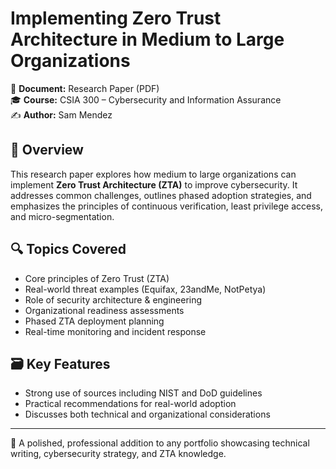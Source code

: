 # Implementing Zero Trust Architecture in Medium to Large Organizations

📄 **Document:** Research Paper (PDF)  
🎓 **Course:** CSIA 300 – Cybersecurity and Information Assurance  
✍️ **Author:** Sam Mendez

## 🧠 Overview

This research paper explores how medium to large organizations can implement **Zero Trust Architecture (ZTA)** to improve cybersecurity. It addresses common challenges, outlines phased adoption strategies, and emphasizes the principles of continuous verification, least privilege access, and micro-segmentation.

## 🔍 Topics Covered

- Core principles of Zero Trust (ZTA)
- Real-world threat examples (Equifax, 23andMe, NotPetya)
- Role of security architecture & engineering
- Organizational readiness assessments
- Phased ZTA deployment planning
- Real-time monitoring and incident response

## 🗃️ Key Features

- Strong use of sources including NIST and DoD guidelines  
- Practical recommendations for real-world adoption  
- Discusses both technical and organizational considerations

---

📌 A polished, professional addition to any portfolio showcasing technical writing, cybersecurity strategy, and ZTA knowledge.
